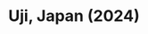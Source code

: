---
layout: photos
title: Uji, Japan (2024)
camera: Fujifilm X100F
images:
  - https://photos.danishpraka.sh/Uji/DSCF7568.JPG
  - https://photos.danishpraka.sh/Uji/DSCF7566.JPG
  - https://photos.danishpraka.sh/Uji/DSCF7567.JPG
  - https://photos.danishpraka.sh/Uji/DSCF7574.JPG
  - https://photos.danishpraka.sh/Uji/DSCF7599.JPG
  - https://photos.danishpraka.sh/Uji/DSCF7601.JPG
  - https://photos.danishpraka.sh/Uji/DSCF7606.JPG
  - https://photos.danishpraka.sh/Uji/DSCF7609.JPG
  - https://photos.danishpraka.sh/Uji/DSCF7611.JPG
  - https://photos.danishpraka.sh/Uji/DSCF7627.JPG
  - https://photos.danishpraka.sh/Uji/DSCF7635.JPG
  - https://photos.danishpraka.sh/Uji/DSCF7644.JPG
  - https://photos.danishpraka.sh/Uji/DSCF7647.JPG
  - https://photos.danishpraka.sh/Uji/DSCF7661.JPG
  - https://photos.danishpraka.sh/Uji/DSCF7673.JPG
---